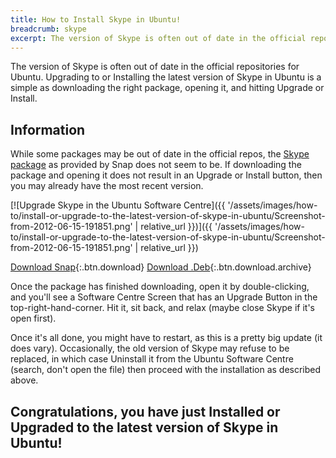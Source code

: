 ```yaml
---
title: How to Install Skype in Ubuntu!
breadcrumb: skype
excerpt: The version of Skype is often out of date in the official repositories for Ubuntu. Upgrading to or Installing the latest version of Skype in Ubuntu is a simple as downloading the right package, opening it, and hitting Upgrade or Install.
---
```


The version of Skype is often out of date in the official repositories for Ubuntu. Upgrading to or Installing the latest version of Skype in Ubuntu is a simple as downloading the right package, opening it, and hitting <span class="box">Upgrade</span> or <span class="box">Install</span>.

## Information

While some packages may be out of date in the official repos, the [Skype package](https://snapcraft.io/skype) as provided by Snap does not seem to be. If downloading the package and opening it does not result in an <span class="box">Upgrade</span> or <span class="box">Install</span> button, then you may already have the most recent version.

[![Upgrade Skype in the Ubuntu Software Centre]({{ '/assets/images/how-to/install-or-upgrade-to-the-latest-version-of-skype-in-ubuntu/Screenshot-from-2012-06-15-191851.png' | relative_url }})]({{ '/assets/images/how-to/install-or-upgrade-to-the-latest-version-of-skype-in-ubuntu/Screenshot-from-2012-06-15-191851.png' | relative_url }})

[Download Snap](https://go.skype.com/linux.snap){:.btn.download}
[Download .Deb](https://go.skype.com/skypeforlinux-64.deb){:.btn.download.archive}

Once the package has finished downloading, open it by double-clicking, and you'll see a Software Centre Screen that has an Upgrade Button in the top-right-hand-corner. Hit it, sit back, and relax (maybe close Skype if it's open first).

Once it's all done, you might have to restart, as this is a pretty big update (it does vary). Occasionally, the old version of Skype may refuse to be replaced, in which case Uninstall it from the Ubuntu Software Centre (search, don't open the file) then proceed with the installation as described above.

## Congratulations, you have just Installed or Upgraded to the latest version of Skype in Ubuntu!
